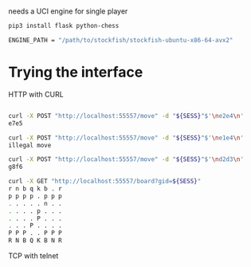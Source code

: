# 
needs a UCI engine for single player

```bash
pip3 install flask python-chess

ENGINE_PATH = "/path/to/stockfish/stockfish-ubuntu-x86-64-avx2"
```




# Trying the interface

HTTP with CURL
```bash

curl -X POST "http://localhost:55557/move" -d "${SESS}"$'\ne2e4\n'
e7e5

curl -X POST "http://localhost:55557/move" -d "${SESS}"$'\ne1e4\n'
illegal move

curl -X POST "http://localhost:55557/move" -d "${SESS}"$'\nd2d3\n'
g8f6

curl -X GET "http://localhost:55557/board?gid=${SESS}"
r n b q k b . r
p p p p . p p p
. . . . . n . .
. . . . p . . .
. . . . P . . .
. . . P . . . .
P P P . . P P P
R N B Q K B N R
```
TCP with telnet

